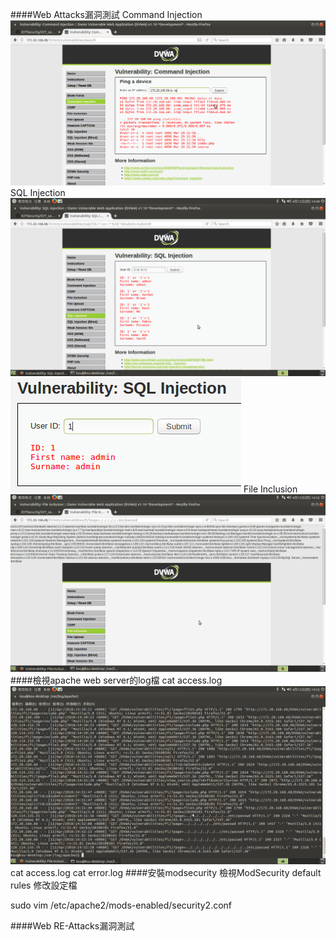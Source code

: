 ####Web Attacks漏洞測試
Command Injection
![Command Injection](picture/commandinjection.png)
SQL Injection
![SQL Injection](picture/sqlinjection.png)
![SQL Injection2](picture/sqlinjection2.png)
File Inclusion
![File Inclusion](picture/fileinclusion.png)
####檢視apache web server的log檔
cat access.log
![showpasswdlog](picture/showpasswd.png)
cat access.log
cat error.log
####安裝modsecurity
檢視ModSecurity default rules
修改設定檔
  
  sudo vim /etc/apache2/mods-enabled/security2.conf    

####Web RE-Attacks漏洞測試
  

